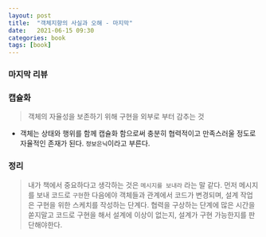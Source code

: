 ```yaml
---
layout: post
title:  "객체지향의 사실과 오해 - 마지막"
date:   2021-06-15 09:30
categories: book
tags: [book]
---
```


### 마지막 리뷰

### 캡슐화
> 객체의 자율성을 보존하기 위해 구현을 외부로 부터 감추는 것
- 객체는 상태와 행위를 함께 캡슐화 함으로써 충분히 협력적이고 만족스러울 정도로 자율적인 존재가 된다. `정보은닉`이라고 부른다.

### 정리
> 내가 책에서 중요하다고 생각하는 것은 `메시지를 보내라` 라는 말 같다. 먼저 메시지를 보내 코드로 `구현`한 다음에야 객체들과 관계에서 코드가 변경되며, 설계 작업은 구현을 위한 스케치를 작성하는 단계다. 협력을 구상하는 단계에 많은 시간을 쏟지말고 코드로 구현을 해서 설계에 이상이 없는지, 설계가 구현 가능한지를 판단해야한다.